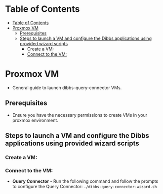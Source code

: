 # Table of Contents
- [Table of Contents](#table-of-contents)
- [Proxmox VM](#proxmox-vm)
  - [Prerequisites](#prerequisites)
  - [Steps to launch a VM and configure the Dibbs applications using provided wizard scripts](#steps-to-launch-a-vm-and-configure-the-dibbs-applications-using-provided-wizard-scripts)
    - [Create a VM:](#create-a-vm)
    - [Connect to the VM:](#connect-to-the-vm)

# Proxmox VM

- General guide to launch dibbs-query-connector VMs.

## Prerequisites

- Ensure you have the necessary permissions to create VMs in your proxmox environment.

## Steps to launch a VM and configure the Dibbs applications using provided wizard scripts

### Create a VM:

### Connect to the VM:

  - **Query Connector** - Run the following command and follow the prompts to configure the Query Connector: `./dibbs-query-connector-wizard.sh`

